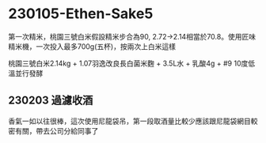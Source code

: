# 230105-Ethen-Sake5

第一次精米，桃園三號白米假設精米步合為90, 2.72->2.14相當於70.8。使用匠味精米機，一次投入最多700g(五杯)，按兩次上白米這樣

桃園三號白米2.14kg + 1.07羽逸改良長白菌米麴 + 3.5L水 + 乳酸4g + #9 10度低溫並行發酵

## 230203 過濾收酒

香氣一如以往很棒，這次使用尼龍袋吊，第一段取酒量比較少應該跟尼龍袋網目較密有關，帶去公司分給同事了